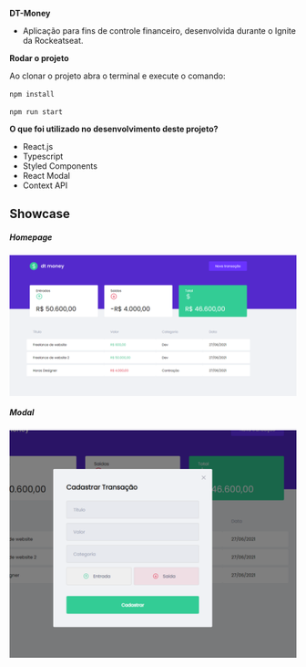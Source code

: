 
**DT-Money**
- Aplicação para fins de controle financeiro, desenvolvida durante o Ignite da Rockeatseat.

**Rodar o projeto**

Ao clonar o projeto abra o terminal e execute o comando:

`npm install`

`npm run start`

**O que foi utilizado no desenvolvimento deste projeto?**

- React.js
- Typescript
- Styled Components
- React Modal
- Context API
 
## Showcase

##### Homepage

<img align="center"  src="src/assets/dt-money-1.PNG" />

##### Modal
<img align="center" src="src/assets/dt-money-2.PNG" />
